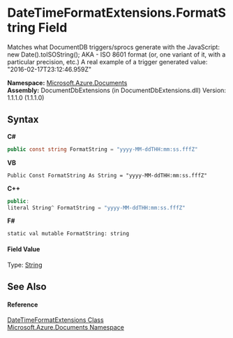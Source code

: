 # DateTimeFormatExtensions.FormatString Field
 

Matches what DocumentDB triggers/sprocs generate with the JavaScript: new Date().toISOString(); AKA - ISO 8601 format (or, one variant of it, with a particular precision, etc.) A real example of a trigger generated value: "2016-02-17T23:12:46.959Z"

**Namespace:**&nbsp;<a href="856b2e23-9c8b-2618-f913-67d85d500616">Microsoft.Azure.Documents</a><br />**Assembly:**&nbsp;DocumentDbExtensions (in DocumentDbExtensions.dll) Version: 1.1.1.0 (1.1.1.0)

## Syntax

**C#**<br />
``` C#
public const string FormatString = "yyyy-MM-ddTHH:mm:ss.fffZ"
```

**VB**<br />
``` VB
Public Const FormatString As String = "yyyy-MM-ddTHH:mm:ss.fffZ"
```

**C++**<br />
``` C++
public:
literal String^ FormatString = "yyyy-MM-ddTHH:mm:ss.fffZ"
```

**F#**<br />
``` F#
static val mutable FormatString: string
```


#### Field Value
Type: <a href="http://msdn2.microsoft.com/en-us/library/s1wwdcbf" target="_blank">String</a>

## See Also


#### Reference
<a href="5170affb-a6da-2801-1bd3-714bc07d5356">DateTimeFormatExtensions Class</a><br /><a href="856b2e23-9c8b-2618-f913-67d85d500616">Microsoft.Azure.Documents Namespace</a><br />